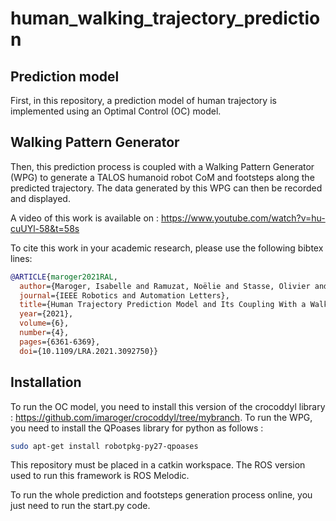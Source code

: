 # human_walking_trajectory_prediction

## Prediction model

First, in this repository, a prediction model of human trajectory is implemented using an Optimal Control (OC) model.

## Walking Pattern Generator

Then, this prediction process is coupled with a Walking Pattern Generator (WPG) to generate a TALOS humanoid robot CoM and footsteps along the predicted trajectory. The data generated by this WPG can then be recorded and displayed.

A video of this work is available on : <https://www.youtube.com/watch?v=hu-cuUYl-58&t=58s>

To cite this work in your academic research, please use the following bibtex lines:
```bibtex
@ARTICLE{maroger2021RAL,
  author={Maroger, Isabelle and Ramuzat, Noëlie and Stasse, Olivier and Watier, Bruno},
  journal={IEEE Robotics and Automation Letters}, 
  title={Human Trajectory Prediction Model and Its Coupling With a Walking Pattern Generator of a Humanoid Robot}, 
  year={2021},
  volume={6},
  number={4},
  pages={6361-6369},
  doi={10.1109/LRA.2021.3092750}}

```

## Installation

To run the OC model, you need to install this version of the crocoddyl library : https://github.com/imaroger/crocoddyl/tree/mybranch.
To run the WPG, you need to install the QPoases library for python as follows :
```bash
sudo apt-get install robotpkg-py27-qpoases 
```

This repository must be placed in a catkin workspace. The ROS version used to run this framework is ROS Melodic.

To run the whole prediction and footsteps generation process online, you just need to run the start.py code.

